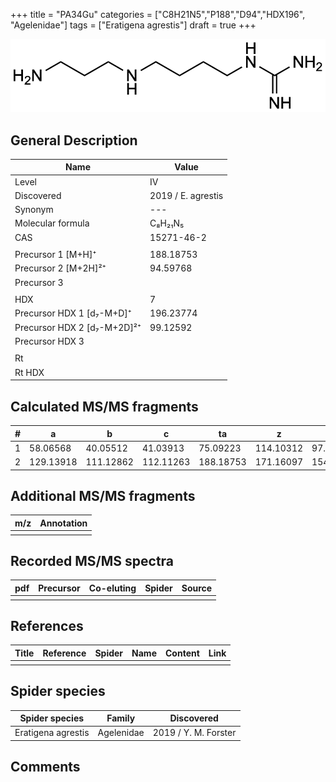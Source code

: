 +++
title = "PA34Gu"
categories = ["C8H21N5","P188","D94","HDX196",
"Agelenidae"]
tags = ["Eratigena agrestis"]
draft = true
+++

![](/img/PA34Gu.png)

## General Description

| Name                        | Value              |
|-----------------------------|--------------------|
| Level                       | IV                 |
| Discovered                  | 2019 / E. agrestis |
| Synonym                     | ---                |
| Molecular formula           | C₈H₂₁N₅            |
| CAS                         | 15271-46-2         |
|                             |                    |
| Precursor 1 [M+H]⁺          | 188.18753          |
| Precursor 2 [M+2H]²⁺        | 94.59768           |
| Precursor 3                 |                    |
|                             |                    |
| HDX                         | 7                  |
| Precursor HDX 1 [d₇-M+D]⁺   | 196.23774          |
| Precursor HDX 2 [d₇-M+2D]²⁺ | 99.12592           |
| Precursor HDX 3             |                    |
|                             |                    |
| Rt                          |                    |
| Rt HDX                      |                    |

## Calculated MS/MS fragments

| # | a         | b         | c         | ta        | z         | y         | tz        |
|---|-----------|-----------|-----------|-----------|-----------|-----------|-----------|
| 1 | 58.06568  | 40.05512  | 41.03913  | 75.09223  | 114.10312 | 97.07657  | 131.12967 |
| 2 | 129.13918 | 111.12862 | 112.11263 | 188.18753 | 171.16097 | 154.13442 | 188.18752 |

## Additional MS/MS fragments

| m/z | Annotation |
|-----|------------|
|     |            |

## Recorded MS/MS spectra

| pdf | Precursor | Co-eluting | Spider | Source |
|-----|-----------|------------|--------|--------|
|     |           |            |        |        |

## References

| Title | Reference | Spider | Name | Content | Link |
|-------|-----------|--------|------|---------|------|
|       |           |        |      |         |      |

## Spider species

| Spider species     | Family     | Discovered           |
|--------------------|------------|----------------------|
| Eratigena agrestis | Agelenidae | 2019 / Y. M. Forster |

## Comments
